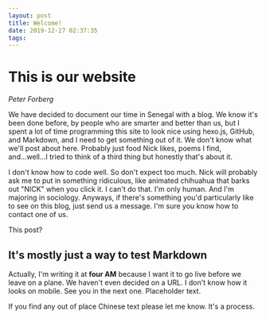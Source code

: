 ```yaml
---
layout: post
title: Welcome!
date: 2019-12-27 02:37:35
tags:
---
```

This is our website
====================
*Peter Forberg*

We have decided to document our time in Senegal with a blog. We know it's been done before, by people who are smarter and better than us, but I spent a lot of time programming this site to look nice using hexo.js, GitHub, and Markdown, and I need to get something out of it. We don't know what we'll post about here. Probably just food Nick likes, poems I find, and...well...I tried to think of a third thing but honestly that's about it.

I don't know how to code well. So don't expect too much. Nick will probably ask me to put in something ridiculous, like animated chihuahua that barks out "NICK" when you click it. I can't do that. I'm only human. And I'm majoring in sociology. Anyways, if there's something you'd particularly like to see on this blog, just send us a message. I'm sure you know how to contact one of us.

This post?

It's mostly just a way to test Markdown
---------------------------------------

Actually, I'm writing it at **four AM** because I want it to go live before we leave on a plane. We haven't even decided on a URL. I don't know how it looks on mobile. See you in the next one. Placeholder text.

If you find any out of place Chinese text please let me know. It's a process.
